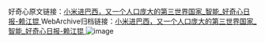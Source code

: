 好奇心原文链接：[小米进巴西，又一个人口庞大的第三世界国家_智能_好奇心日报-赖江锟 ](https://www.qdaily.com/articles/11497.html)
WebArchive归档链接：[小米进巴西，又一个人口庞大的第三世界国家_智能_好奇心日报-赖江锟 ](http://web.archive.org/web/20190623170650/https://www.qdaily.com/articles/11497.html)
![image](http://ww3.sinaimg.cn/large/007d5XDply1g3wa73xl4fj30u02rr7wh)